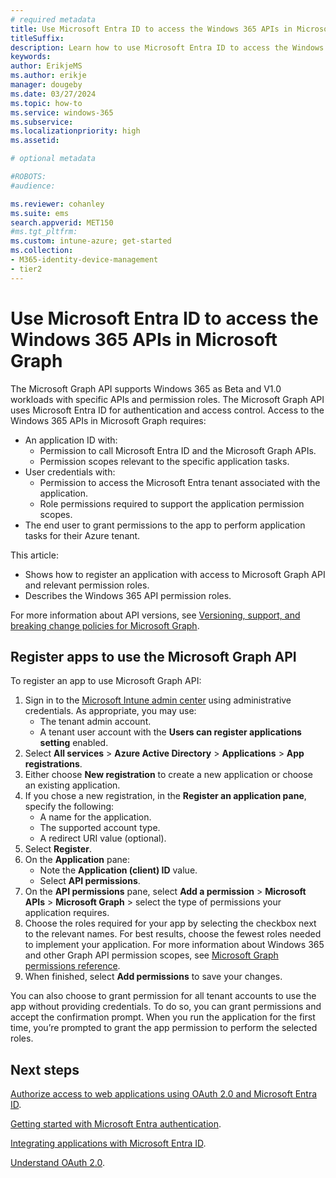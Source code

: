 ```yaml
---
# required metadata
title: Use Microsoft Entra ID to access the Windows 365 APIs in Microsoft Graph
titleSuffix:
description: Learn how to use Microsoft Entra ID to access the Windows 365 APIs in Microsoft Graph.
keywords:
author: ErikjeMS  
ms.author: erikje
manager: dougeby
ms.date: 03/27/2024
ms.topic: how-to
ms.service: windows-365
ms.subservice:
ms.localizationpriority: high
ms.assetid: 

# optional metadata

#ROBOTS:
#audience:

ms.reviewer: cohanley
ms.suite: ems
search.appverid: MET150
#ms.tgt_pltfrm:
ms.custom: intune-azure; get-started
ms.collection:
- M365-identity-device-management
- tier2
---
```


# Use Microsoft Entra ID to access the Windows 365 APIs in Microsoft Graph

The Microsoft Graph API supports Windows 365 as Beta and V1.0 workloads with specific APIs and permission roles. The Microsoft Graph API uses Microsoft Entra ID for authentication and access control. Access to the Windows 365 APIs in Microsoft Graph requires:

- An application ID with:
  - Permission to call Microsoft Entra ID and the Microsoft Graph APIs.
  - Permission scopes relevant to the specific application tasks.
- User credentials with:
  - Permission to access the Microsoft Entra tenant associated with the application.
  - Role permissions required to support the application permission scopes.
- The end user to grant permissions to the app to perform application tasks for their Azure tenant.

This article:

- Shows how to register an application with access to Microsoft Graph API and relevant permission roles.
- Describes the Windows 365 API permission roles.

For more information about API versions, see [Versioning, support, and breaking change policies for Microsoft Graph](/graph/versioning-and-support). 

## Register apps to use the Microsoft Graph API

To register an app to use Microsoft Graph API:

1. Sign in to the [Microsoft Intune admin center](https://admin.microsoft.com/) using administrative credentials. As appropriate, you may use:
    - The tenant admin account.
    - A tenant user account with the **Users can register applications setting** enabled.
2. Select **All services** > **Azure Active Directory** > **Applications** >  **App registrations**.
3. Either choose **New registration** to create a new application or choose an existing application.
4. If you chose a new registration, in the **Register an application pane**, specify the following:
    - A name for the application.
    - The supported account type.
    - A redirect URI value (optional).
5. Select **Register**.
6. On the **Application** pane:
    - Note the **Application (client) ID** value.
    - Select **API permissions**.
7. On the **API permissions** pane, select **Add a permission** > **Microsoft APIs** > **Microsoft Graph** > select the type of permissions your application requires.
8. Choose the roles required for your app by selecting the checkbox next to the relevant names. For best results, choose the fewest roles needed to implement your application. For more information about Windows 365 and other Graph API permission scopes, see [Microsoft Graph permissions reference](/graph/permissions-reference).
9. When finished, select **Add permissions** to save your changes.

You can also choose to grant permission for all tenant accounts to use the app without providing credentials. To do so, you can grant permissions and accept the confirmation prompt. When you run the application for the first time, you’re prompted to grant the app permission to perform the selected roles.

<!-- ########################## -->
## Next steps

[Authorize access to web applications using OAuth 2.0 and Microsoft Entra ID](/azure/active-directory/develop/active-directory-protocols-oauth-code).

[Getting started with Microsoft Entra authentication](/azure/devops/integrate/get-started/authentication/oauth).

[Integrating applications with Microsoft Entra ID](/azure/active-directory/develop/active-directory-integrating-applications).

[Understand OAuth 2.0](https://oauth.net/2/).
